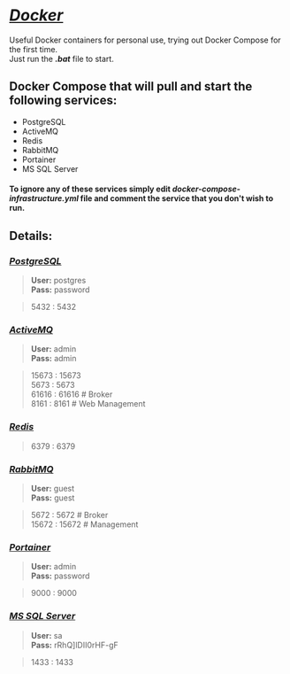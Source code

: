 # *[Docker](https://www.docker.com/)*
Useful Docker containers for personal use, trying out Docker Compose for the first time.<br>
Just run the ***.bat*** file to start.


## Docker Compose that will pull and start the following services:
- PostgreSQL
- ActiveMQ
- Redis
- RabbitMQ
- Portainer
- MS SQL Server

#### To ignore any of these services simply edit ***docker-compose-infrastructure.yml*** file and comment the service that you don't wish to run.

## Details:
### *[PostgreSQL](https://www.postgresql.org/)*

> **User:** postgres <br>
> **Pass:** password

> 5432 : 5432


### *[ActiveMQ](https://activemq.apache.org/)*
> **User:** admin <br>
> **Pass:** admin

> 15673 : 15673 <br>
> 5673 : 5673 <br>
> 61616 : 61616 # Broker <br>
> 8161 : 8161 # Web Management

### *[Redis](https://redis.io/)*
> 6379 : 6379


### *[RabbitMQ](https://www.rabbitmq.com/)*
> **User:** guest <br>
> **Pass:** guest

> 5672 : 5672 # Broker <br>
> 15672 : 15672 # Management

### *[Portainer](https://www.portainer.io/)*
> **User:** admin <br>
> **Pass:** password

> 9000 : 9000

### *[MS SQL Server](https://www.microsoft.com/pt-pt/sql-server/sql-server-downloads)*
> **User:** sa <br>
> **Pass:** rRhQ]lDII0rHF-gF

> 1433 : 1433
